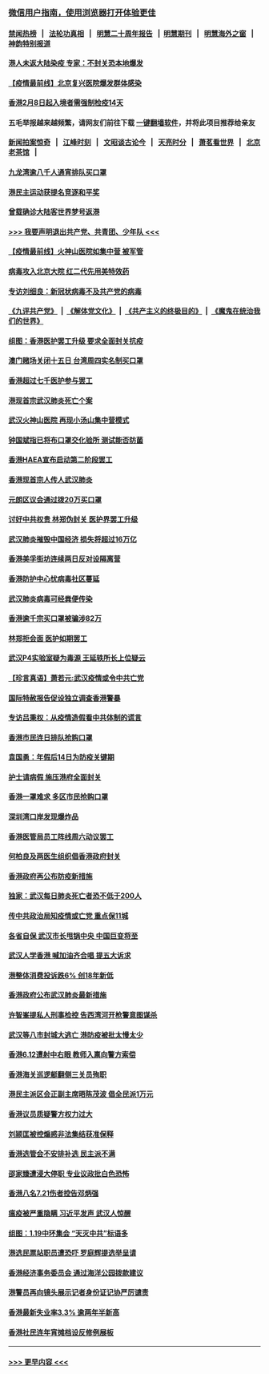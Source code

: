 ### [微信用户指南，使用浏览器打开体验更佳](https://github.com/gfw-breaker/banned-news1/blob/master/indexes/wechat-guide.md?t=0)
#### [禁闻热榜](热点新闻.md?t=0)  &nbsp;&nbsp;|&nbsp;&nbsp; [法轮功真相](https://github.com/gfw-breaker/truth/blob/master/README.md?t=0) &nbsp;&nbsp;|&nbsp;&nbsp; [明慧二十周年报告](https://github.com/gfw-breaker/mh-reports/blob/master/README.md?t=0) &nbsp;&nbsp;|&nbsp;&nbsp;[明慧期刊](https://github.com/gfw-breaker/mh-qikan) &nbsp;&nbsp;|&nbsp;&nbsp; [明慧海外之窗](https://github.com/gfw-breaker/mh-news/blob/master/README.md?t=0) &nbsp;&nbsp;|&nbsp;&nbsp; [神韵特别报道](https://github.com/gfw-breaker/mh-news/blob/master/shenyun.md?t=0)
#### [港人未返大陆染疫 专家：不封关恐本地爆发](../pages/nsc415/n11848021.md?t=02061333) 
#### [【疫情最前线】北京复兴医院爆发群体感染](../pages/nsc415/n11847626.md?t=02061333) 
#### [香港2月8日起入境者需强制检疫14天](../pages/nsc415/n11847658.md?t=02061333) 
#### 五毛举报越来越频繁，请网友们前往下载 [一键翻墙软件](https://github.com/gfw-breaker/ssr-accounts)，并将此项目推荐给亲友
#### [新闻拍案惊奇](https://github.com/gfw-breaker/banned-news1/blob/master/pages/link4.md) &nbsp;&nbsp;|&nbsp;&nbsp; [江峰时刻](https://github.com/gfw-breaker/banned-news1/blob/master/pages/link4.md) &nbsp;&nbsp;|&nbsp;&nbsp; [文昭谈古论今](https://github.com/gfw-breaker/banned-news1/blob/master/pages/link4.md) &nbsp;&nbsp;|&nbsp;&nbsp; [天亮时分](https://github.com/gfw-breaker/banned-news1/blob/master/pages/link4.md) &nbsp;&nbsp;|&nbsp;&nbsp; [萧茗看世界](https://github.com/gfw-breaker/banned-news1/blob/master/pages/link4.md) &nbsp;&nbsp;|&nbsp;&nbsp; [北京老茶馆](https://github.com/gfw-breaker/banned-news1/blob/master/pages/link4.md) &nbsp;&nbsp;|&nbsp;&nbsp; 
#### [九龙湾逾八千人通宵排队买口罩](../pages/nsc415/n11847647.md?t=02061333) 
#### [港民主运动获提名竞逐和平奖](../pages/nsc415/n11847633.md?t=02061333) 
#### [曾载确诊大陆客世界梦号返港](../pages/nsc415/n11847608.md?t=02061333) 
#### [>>> 我要声明退出共产党、共青团、少年队 <<<](https://github.com/begood0513/goodnews/blob/master/quit/letter.md) 
#### [【疫情最前线】火神山医院如集中营 被军管](../pages/nsc415/n11847524.md?t=02061333) 
#### [病毒攻入北京大院 红二代先用美特效药](../pages/nsc415/n11847427.md?t=02061333) 
#### [专访刘细良：新冠状病毒不及共产党的病毒](../pages/nsc415/n11847164.md?t=02061333) 
#### [《九评共产党》](https://github.com/begood0513/9ping.md/blob/master/README.md) &nbsp;|&nbsp; [《解体党文化》](../../../../jtdwh.md/blob/master/README.md)  &nbsp;|&nbsp; [《共产主义的终极目的》](../../../../gczydzjmd.md/blob/master/README.md) &nbsp;|&nbsp; [《魔鬼在统治我们的世界》](../../../../mgztzwmdsj.md/blob/master/README.md) 
#### [组图：香港医护罢工升级 要求全面封关抗疫](../pages/nsc415/n11844107.md?t=02061333) 
#### [澳门赌场关闭十五日 台湾周四实名制买口罩](../pages/nsc415/n11845083.md?t=02061333) 
#### [香港超过七千医护参与罢工](../pages/nsc415/n11845051.md?t=02061333) 
#### [港现首宗武汉肺炎死亡个案](../pages/nsc415/n11844998.md?t=02061333) 
#### [武汉火神山医院 再现小汤山集中营模式](../pages/nsc415/n11844763.md?t=02061333) 
#### [钟国斌指已将布口罩交化验所 测试能否防菌](../pages/nsc415/n11842783.md?t=02061333) 
#### [香港HAEA宣布启动第二阶段罢工](../pages/nsc415/n11842723.md?t=02061333) 
#### [香港现首宗人传人武汉肺炎](../pages/nsc415/n11842766.md?t=02061333) 
#### [元朗区议会通过拨20万买口罩](../pages/nsc415/n11842754.md?t=02061333) 
#### [讨好中共权贵 林郑伪封关 医护界罢工升级](../pages/nsc415/n11842359.md?t=02061333) 
#### [武汉肺炎摧毁中国经济 损失将超过16万亿](../pages/nsc415/n11839723.md?t=02061333) 
#### [香港美孚街坊连续两日反对设隔离营](../pages/nsc415/n11839962.md?t=02061333) 
#### [香港防护中心忧病毒社区蔓延](../pages/nsc415/n11839933.md?t=02061333) 
#### [武汉肺炎病毒可经粪便传染](../pages/nsc415/n11839939.md?t=02061333) 
#### [香港逾千宗买口罩被骗涉82万](../pages/nsc415/n11839914.md?t=02061333) 
#### [林郑拒会面 医护如期罢工](../pages/nsc415/n11839892.md?t=02061333) 
#### [武汉P4实验室疑为毒源 王延轶所长上位疑云](../pages/nsc415/n11835543.md?t=02061333) 
#### [【珍言真语】萧若元:武汉疫情或令中共亡党](../pages/nsc415/n11829394.md?t=02061333) 
#### [国际特赦报告促设独立调查香港警暴](../pages/nsc415/n11833845.md?t=02061333) 
#### [专访吕秉权：从疫情造假看中共体制的谎言](../pages/nsc415/n11833813.md?t=02061333) 
#### [香港市民连日排队抢购口罩](../pages/nsc415/n11833794.md?t=02061333) 
#### [袁国勇：年假后14日为防疫关键期](../pages/nsc415/n11831088.md?t=02061333) 
#### [护士请病假 施压港府全面封关](../pages/nsc415/n11831030.md?t=02061333) 
#### [香港一罩难求 多区市民抢购口罩](../pages/nsc415/n11831002.md?t=02061333) 
#### [深圳湾口岸发现爆炸品](../pages/nsc415/n11828802.md?t=02061333) 
#### [香港医管局员工阵线周六动议罢工](../pages/nsc415/n11828762.md?t=02061333) 
#### [何柏良及两医生组织倡香港政府封关](../pages/nsc415/n11828749.md?t=02061333) 
#### [香港政府再公布防疫新措施](../pages/nsc415/n11828716.md?t=02061333) 
#### [独家：武汉每日肺炎死亡者恐不低于200人](../pages/nsc415/n11828240.md?t=02061333) 
#### [传中共政治局知疫情或亡党 重点保11城](../pages/nsc415/n11828145.md?t=02061333) 
#### [各省自保 武汉市长甩锅中央 中国巨变将至](../pages/nsc415/n11828021.md?t=02061333) 
#### [武汉人学香港 喊加油齐合唱 提五大诉求](../pages/nsc415/n11827046.md?t=02061333) 
#### [港整体消费投诉跌6% 创18年新低](../pages/nsc415/n11817280.md?t=02061333) 
#### [香港政府公布武汉肺炎最新措施](../pages/nsc415/n11817152.md?t=02061333) 
#### [许智峯提私人刑事检控 告西湾河开枪警意图谋杀](../pages/nsc415/n11817132.md?t=02061333) 
#### [武汉等八市封城大逃亡 港防疫被批太慢太少](../pages/nsc415/n11817058.md?t=02061333) 
#### [香港6.12遭射中右眼 教师入禀向警方索偿](../pages/nsc415/n11814678.md?t=02061333) 
#### [香港海关巡逻艇翻侧三关员殉职](../pages/nsc415/n11814604.md?t=02061333) 
#### [港民主派区会正副主席晤陈茂波 倡全民派1万元](../pages/nsc415/n11814582.md?t=02061333) 
#### [香港议员质疑警方权力过大](../pages/nsc415/n11814560.md?t=02061333) 
#### [刘颕匡被控煽惑非法集结获准保释](../pages/nsc415/n11811727.md?t=02061333) 
#### [香港选管会不安排补选 民主派不满](../pages/nsc415/n11811691.md?t=02061333) 
#### [邵家臻遭浸大停职 专业议政批白色恐怖](../pages/nsc415/n11811670.md?t=02061333) 
#### [香港八名7.21伤者控告邓炳强](../pages/nsc415/n11811623.md?t=02061333) 
#### [瘟疫被严重隐瞒 习近平发声 武汉人惊醒](../pages/nsc415/n11811186.md?t=02061333) 
#### [组图：1.19中环集会 “天灭中共”标语多](../pages/nsc415/n11809514.md?t=02061333) 
#### [港选民票站职员遭恐吓 罗庭辉提选举呈请](../pages/nsc415/n11808914.md?t=02061333) 
#### [香港经济事务委员会 通过海洋公园拨款建议](../pages/nsc415/n11808906.md?t=02061333) 
#### [港警员再向镜头展示记者身份证记协严厉谴责](../pages/nsc415/n11808888.md?t=02061333) 
#### [香港最新失业率3.3% 逾两年半新高](../pages/nsc415/n11808887.md?t=02061333) 
#### [香港社民连年宵摊档设反修例展板](../pages/nsc415/n11808857.md?t=02061333) 

----
#### [ >>> 更早内容 <<< ](../indexes/nsc415-earlier.md)
